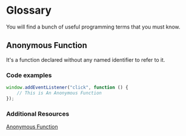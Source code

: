 # Glossary

You will find a bunch of useful programming terms that you must know.

## Anonymous Function

It's a function declared without any named identifier to refer to it.

### Code examples

```javascript
window.addEventListener("click", function () {
    // This is An Anonymous Function
});
```

### Additional Resources

[Anonymous Function](https://en.wikipedia.org/wiki/Anonymous_function)

